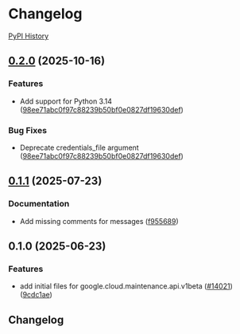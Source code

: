 # Changelog

[PyPI History][1]

[1]: https://pypi.org/project/google-cloud-maintenance-api/#history

## [0.2.0](https://github.com/googleapis/google-cloud-python/compare/google-cloud-maintenance-api-v0.1.1...google-cloud-maintenance-api-v0.2.0) (2025-10-16)


### Features

* Add support for Python 3.14  ([98ee71abc0f97c88239b50bf0e0827df19630def](https://github.com/googleapis/google-cloud-python/commit/98ee71abc0f97c88239b50bf0e0827df19630def))


### Bug Fixes

* Deprecate credentials_file argument  ([98ee71abc0f97c88239b50bf0e0827df19630def](https://github.com/googleapis/google-cloud-python/commit/98ee71abc0f97c88239b50bf0e0827df19630def))

## [0.1.1](https://github.com/googleapis/google-cloud-python/compare/google-cloud-maintenance-api-v0.1.0...google-cloud-maintenance-api-v0.1.1) (2025-07-23)


### Documentation

* Add missing comments for messages ([f955689](https://github.com/googleapis/google-cloud-python/commit/f9556891d9224fefd09202539a7d5830f724e2c4))

## 0.1.0 (2025-06-23)


### Features

* add initial files for google.cloud.maintenance.api.v1beta ([#14021](https://github.com/googleapis/google-cloud-python/issues/14021)) ([9cdc1ae](https://github.com/googleapis/google-cloud-python/commit/9cdc1aef4e13885261df2b74a025ae0bf33e80b1))

## Changelog
